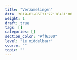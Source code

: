 ```yaml
---
title: "Verzamelingen"
date: 2019-01-05T21:27:16+01:00
weight: 1
draft: true
tags: []
categories: []
section_color: "#ff6300"
level: "1e middelbaar"
course: ""
topic: ""
---
```


